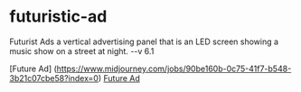 # futuristic-ad
Futurist Ads
a vertical advertising panel that is an LED screen showing a music show on a street at night.
--v
 6.1

[Future Ad] (https://www.midjourney.com/jobs/90be160b-0c75-41f7-b548-3b21c07cbe58?index=0)
[Future Ad](https://www.midjourney.com/jobs/90be160b-0c75-41f7-b548-3b21c07cbe58?index=0)
